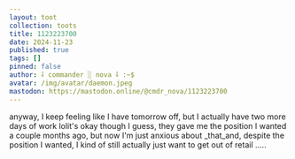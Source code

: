 ```yaml
---
layout: toot
collection: toots
title: 1123223700
date: 2024-11-23
published: true
tags: []
pinned: false
author: ⸸ commander ░ nova ⸸ :~$
avatar: /img/avatar/daemon.jpeg
mastodon: https://mastodon.online/@cmdr_nova/1123223700
---
```


anyway, I keep feeling like I have tomorrow off, but I actually have two more days of work lolit's okay though I guess, they gave me the position I wanted a couple months ago, but now I'm just anxious about _that_and, despite the position I wanted, I kind of still actually just want to get out of retail .....
